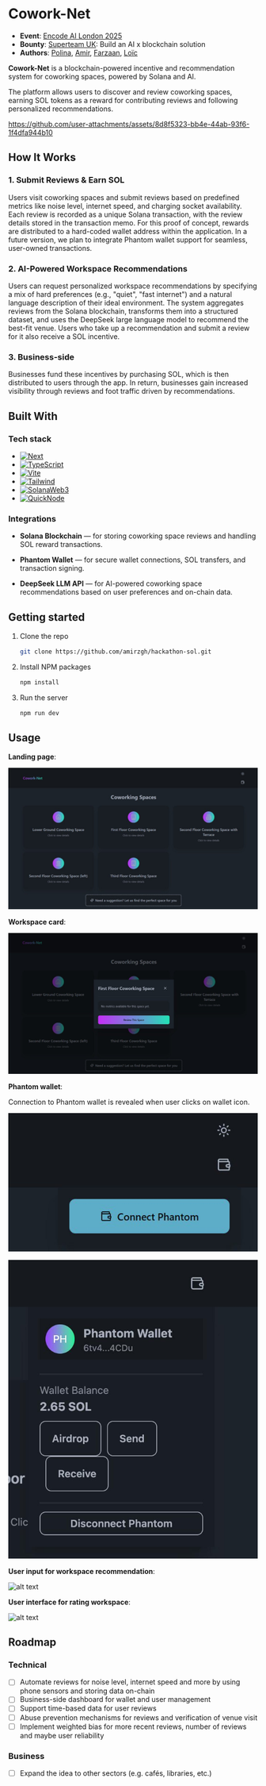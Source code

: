 # Cowork-Net
- **Event**: [Encode AI London 2025](https://lu.ma/AI-London-2025)
- **Bounty**: [Superteam UK](https://bento.me/superteamuk): Build an AI x blockchain solution
- **Authors**: [Polina](https://github.com/L1N-z), [Amir](https://github.com/amirzgh), [Farzaan](https://github.com/farzaanshaikh), [Loïc](https://github.com/PeronLo)


**Cowork-Net** is a blockchain-powered incentive and recommendation system for coworking spaces, powered by Solana and AI.

The platform allows users to discover and review coworking spaces, earning SOL tokens as a reward for contributing reviews and following personalized recommendations.

https://github.com/user-attachments/assets/8d8f5323-bb4e-44ab-93f6-1f4dfa944b10

## How It Works

### 1. Submit Reviews & Earn SOL

Users visit coworking spaces and submit reviews based on predefined metrics like noise level, internet speed, and charging socket availability.
Each review is recorded as a unique Solana transaction, with the review details stored in the transaction memo.
For this proof of concept, rewards are distributed to a hard-coded wallet address within the application. In a future version, we plan to integrate Phantom wallet support for seamless, user-owned transactions.

### 2. AI-Powered Workspace Recommendations

Users can request personalized workspace recommendations by specifying a mix of hard preferences (e.g., "quiet", "fast internet") and a natural language description of their ideal environment.
The system aggregates reviews from the Solana blockchain, transforms them into a structured dataset, and uses the DeepSeek large language model to recommend the best-fit venue.
Users who take up a recommendation and submit a review for it also receive a SOL incentive.

### 3. Business-side

Businesses fund these incentives by purchasing SOL, which is then distributed to users through the app.
In return, businesses gain increased visibility through reviews and foot traffic driven by recommendations.

## Built With
### Tech stack
* [![Next][Next.js]][Next-url]
* [![TypeScript][TypeScript]][TypeScript-url]
* [![Vite][Vite]][Vite-url]
* [![Tailwind][Tailwind]][Tailwind-url]
* [![SolanaWeb3][SolanaWeb3]][SolanaWeb3-url]
* [![QuickNode][QuickNode]][QuickNode-url]

### Integrations
* **Solana Blockchain** — for storing coworking space reviews and handling SOL reward transactions.

* **Phantom Wallet** — for secure wallet connections, SOL transfers, and transaction signing.

* **DeepSeek LLM API** — for AI-powered coworking space recommendations based on user preferences and on-chain data.

## Getting started

1. Clone the repo
   ```sh
   git clone https://github.com/amirzgh/hackathon-sol.git
   ```
2. Install NPM packages
   ```sh
   npm install
   ```
3. Run the server
   ```sh
   npm run dev
   ```


## Usage




**Landing page**:

![alt text](https://github.com/amirzgh/hackathon-sol/blob/main/src/common/images/landing_screen.jpg "Landing page")

**Workspace card**:

![alt text](https://github.com/amirzgh/hackathon-sol/blob/main/src/common/images/view_workspace_metrics.jpg "Workspace card")

**Phantom wallet**:

Connection to Phantom wallet is revealed when user clicks on wallet icon.

![alt text](https://github.com/amirzgh/hackathon-sol/blob/main/src/common/images/connect_phantom.jpg "Connect phantom")

![alt text](https://github.com/amirzgh/hackathon-sol/blob/main/src/common/images/view_phantom_wallet.jpg "Wallet view")

**User input for workspace recommendation**:

![alt text](https://github.com/amirzgh/hackathon-sol/src/common/images/recommendation_system_inpt.jpg "Input for rec system")

**User interface for rating workspace**:

![alt text](https://github.com/amirzgh/hackathon-sol/src/common/images/rate_workspace.jpg "UI rating")

## Roadmap
### Technical
- [ ] Automate reviews for noise level, internet speed and more by using phone sensors and storing data on-chain
- [ ] Business-side dashboard for wallet and user management
- [ ] Support time-based data for user reviews
- [ ] Abuse prevention mechanisms for reviews and verification of venue visit
- [ ] Implement weighted bias for more recent reviews, number of reviews and maybe user reliability

### Business
- [ ] Expand the idea to other sectors (e.g. cafés, libraries, etc.)



<!-- LINKS -->
[Next.js]: https://img.shields.io/badge/next.js-000000?style=for-the-badge&logo=nextdotjs&logoColor=white
[Next-url]: https://nextjs.org/

[TypeScript]: https://img.shields.io/badge/TypeScript-3178C6?style=for-the-badge&logo=typescript&logoColor=white
[TypeScript-url]: https://www.typescriptlang.org/

[Vite]: https://img.shields.io/badge/Vite-646CFF?style=for-the-badge&logo=vite&logoColor=white
[Vite-url]: https://vitejs.dev/

[Tailwind]: https://img.shields.io/badge/Tailwind_CSS-38B2AC?style=for-the-badge&logo=tailwind-css&logoColor=white
[Tailwind-url]: https://tailwindcss.com/

[QuickNode]: https://img.shields.io/badge/QuickNode-563D7C?style=for-the-badge&logo=https://avatars.githubusercontent.com/u/53955811?s=200&v=4&logoColor=white
[QuickNode-url]: https://www.quicknode.com/

[DeepSeek]: https://img.shields.io/badge/DeepSeek-4B0082?style=for-the-badge&logo=quicknode&logoColor=white
[DeepSeek-url]: https://deepseek.com/

[SolanaWeb3]: https://img.shields.io/badge/Solana_Web3.js-9945FF?style=for-the-badge&logo=solana&logoColor=white
[SolanaWeb3-url]: https://solana-labs.github.io/solana-web3.js/
